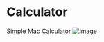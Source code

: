 # Calculator
Simple Mac Calculator
![image](https://user-images.githubusercontent.com/19710492/89705138-5fc5a700-d963-11ea-8d6f-954e3dee4fa0.png)
